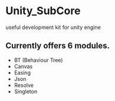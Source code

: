 # Unity_SubCore

useful development kit for unity engine

Currently offers 6 modules.
---
 *  BT (Behaviour Tree)
 *  Canvas
 *  Easing
 *  Json
 *  Resolve
 *  Singleton

